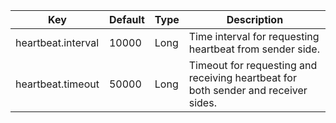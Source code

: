 | Key | Default | Type | Description |
|-----|---------|------|-------------|
| heartbeat.interval | 10000 | Long | Time interval for requesting heartbeat from sender side. |
| heartbeat.timeout | 50000 | Long | Timeout for requesting and receiving heartbeat for both sender and receiver sides. |
